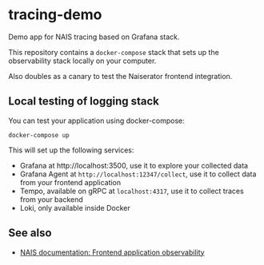 # tracing-demo

Demo app for NAIS tracing based on Grafana stack.

This repository contains a `docker-compose` stack that sets up the observability stack locally on your computer.

Also doubles as a canary to test the Naiserator frontend integration.

## Local testing of logging stack

You can test your application using docker-compose:

```
docker-compose up
```

This will set up the following services:

- Grafana at http://localhost:3500, use it to explore your collected data
- Grafana Agent at `http://localhost:12347/collect`, use it to collect data from your frontend application
- Tempo, available on gRPC at `localhost:4317`, use it to collect traces from your backend
- Loki, only available inside Docker

## See also

- [NAIS documentation: Frontend application observability](https://docs.nais.io/observability/frontend/)
